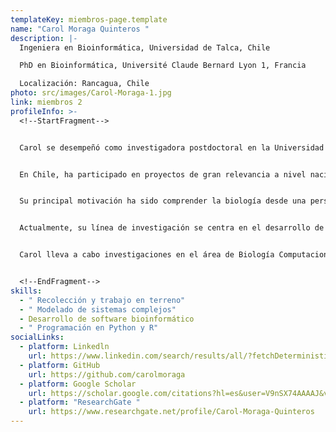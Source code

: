 ```yaml
---
templateKey: miembros-page.template
name: "Carol Moraga Quinteros "
description: |-
  Ingeniera en Bioinformática, Universidad de Talca, Chile

  PhD en Bioinformática, Université Claude Bernard Lyon 1, Francia

  Localización: Rancagua, Chile
photo: src/images/Carol-Moraga-1.jpg
link: miembros 2
profileInfo: >-
  <!--StartFragment-->


  Carol se desempeñó como investigadora postdoctoral en la Universidad de O'Higgins, ubicada en Rancagua, en estrecha colaboración con el Centro Nacional de Investigación Científica (CNRS) de Francia y el Centro de Investigação em Biodiversidade e Recursos Genéticos (CIBIO) de Portugal. Durante este periodo, lideró la generación del genoma de referencia de *Silene latifolia*, enfocándose en el ensamblaje y anotación del cromosoma Y, el cual es uno de los más grandes conocidos en el ámbito de las especies vegetales, alcanzando 550 megabases, y representa un modelo de estudio fundamental para la comprensión de la evolución de los cromosomas sexuales.


  En Chile, ha participado en proyectos de gran relevancia a nivel nacional, como la secuenciación de diversas especies del Desierto de Atacama y la primera secuenciación y anotación de las variantes genéticas en la población mapuche nativa chilena (Huilliche).


  Su principal motivación ha sido comprender la biología desde una perspectiva genómica y en la interpretación de datos ómicos, con un enfoque particular en especies no modelo.


  Actualmente, su línea de investigación se centra en el desarrollo de algoritmos para predecir redes de interacción entre miARNs y ARNm en especies no modelo, especialmente en plantas nativas, con el objetivo de entender cómo estas evolucionan en la determinación del sexo y cómo se adaptan a su entorno.


  Carol lleva a cabo investigaciones en el área de Biología Computacional y Biotecnología en el Instituto de Ciencias de la Ingeniería en la Universidad de O'Higgins en Rancagua.


  <!--EndFragment-->
skills:
  - " Recolección y trabajo en terreno"
  - " Modelado de sistemas complejos"
  - Desarrollo de software bioinformático
  - " Programación en Python y R"
socialLinks:
  - platform: Linkedln
    url: https://www.linkedin.com/search/results/all/?fetchDeterministicClustersOnly=true&heroEntityKey=urn%3Ali%3Afsd_profile%3AACoAAAqXoJ4BL7kikl02KFib0XN4DRar7rS6iQA&keywords=carol%20moraga&origin=RICH_QUERY_SUGGESTION&position=0&searchId=18280477-bfe1-4f35-ad3f-5335f19fed32&sid=.XL&spellCorrectionEnabled=false
  - platform: GitHub
    url: https://github.com/carolmoraga
  - platform: Google Scholar
    url: https://scholar.google.com/citations?hl=es&user=V9nSX74AAAAJ&view_op=list_works&sortby=pubdate
  - platform: "ResearchGate "
    url: https://www.researchgate.net/profile/Carol-Moraga-Quinteros
---
```

